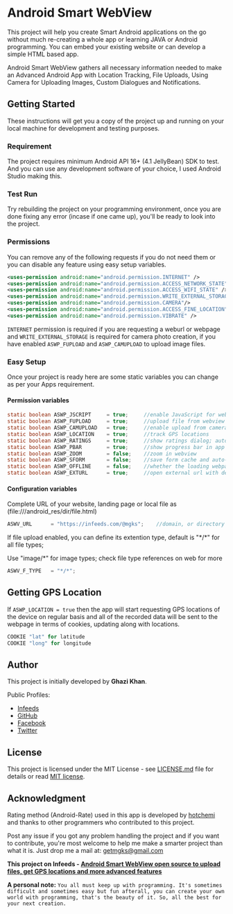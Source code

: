 # Android Smart WebView
This project will help you create Smart Android applications on the go without much re-creating a whole app or learning JAVA or Android programming. You can embed your existing website or can develop a simple HTML based app.

Android Smart WebView gathers all necessary information needed to make an Advanced Android App with Location Tracking, File Uploads, Using Camera for Uploading Images, Custom Dialogues and Notifications.

## Getting Started
These instructions will get you a copy of the project up and running on your local machine for development and testing purposes.

### Requirement
The project requires minimum Android API 16+ (4.1 JellyBean) SDK to test. And you can use any development software of your choice, I used Android Studio making this.

### Test Run
Try rebuilding the project on your programming environment, once you are done fixing any error (incase if one came up), you'll be ready to look into the project.

### Permissions
You can remove any of the following requests if you do not need them or you can disable any feature using easy setup variables.
```xml
<uses-permission android:name="android.permission.INTERNET" />
<uses-permission android:name="android.permission.ACCESS_NETWORK_STATE" />
<uses-permission android:name="android.permission.ACCESS_WIFI_STATE" />
<uses-permission android:name="android.permission.WRITE_EXTERNAL_STORAGE"/>
<uses-permission android:name="android.permission.CAMERA"/>
<uses-permission android:name="android.permission.ACCESS_FINE_LOCATION" />
<uses-permission android:name="android.permission.VIBRATE" />
```
`INTERNET` permission is required if you are requesting a weburl or webpage and `WRITE_EXTERNAL_STORAGE` is required for camera photo creation, if you have enabled `ASWP_FUPLOAD` and `ASWP_CAMUPLOAD` to upload image files.

### Easy Setup
Once your project is ready here are some static variables you can change as per your Apps requirement.

#### Permission variables

```java
static boolean ASWP_JSCRIPT     = true;     //enable JavaScript for webview
static boolean ASWP_FUPLOAD     = true;     //upload file from webview
static boolean ASWP_CAMUPLOAD   = true;     //enable upload from camera for photos
static boolean ASWP_LOCATION    = true;     //track GPS locations
static boolean ASWP_RATINGS     = true;     //show ratings dialog; auto configured, edit method get_rating() for customizations
static boolean ASWP_PBAR        = true;     //show progress bar in app
static boolean ASWP_ZOOM        = false;    //zoom in webview
static boolean ASWP_SFORM       = false;    //save form cache and auto-fill information
static boolean ASWP_OFFLINE     = false;    //whether the loading webpages are offline or online
static boolean ASWP_EXTURL      = true;     //open external url with default browser instead of app webview
```

#### Configuration variables
Complete URL of your website, landing page or local file as (file:///android_res/dir/file.html)
```java
ASWV_URL      = "https://infeeds.com/@mgks";	//domain, or directory or locating to any root file
```
If file upload enabled, you can define its extention type, default is "\*/\*" for all file types;

Use "image/*" for image types; check file type references on web for more
```java
ASWV_F_TYPE   = "*/*";
```

## Getting GPS Location
If `ASWP_LOCATION = true` then the app will start requesting GPS locations of the device on regular basis and all of the recorded data will be sent to the webpage in terms of cookies, updating along with locations.
```java
COOKIE "lat" for latitude
COOKIE "long" for longitude
```

## Author
This project is initially developed by **Ghazi Khan**.

Public Profiles:
* [Infeeds](https://infeeds.com/@mgks)
* [GitHub](https://github.com/mgks)
* [Facebook](https://www.facebook.com/imgks)
* [Twitter](https://twitter.com/getmgks)


## License
This project is licensed under the MIT License - see [LICENSE.md](LICENSE.md) file for details or read [MIT license](https://opensource.org/licenses/MIT).


## Acknowledgment
Rating method (Android-Rate) used in this app is developed by [hotchemi](https://github.com/hotchemi) and thanks to other programmers who contributed to this project.

Post any issue if you got any problem handling the project and if you want to contribute, you're most welcome to help me make a smarter project than what it is.
Just drop me a mail at: [getmgks@gmail.com](mailto:getmgks@gmail.com)

**This project on Infeeds - [Android Smart WebView open source to upload files, get GPS locations and more advanced features](https://infeeds.com/d/CODEmgks/25019/android-smart-webview-open-source-upload)**

**A personal note:** `You all must keep up with programming. It's sometimes difficult and sometimes easy but fun afterall, you can create your own world with programming, that's the beauty of it. So, all the best for your next creation.`
